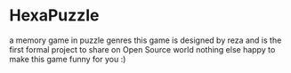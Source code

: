 # HexaPuzzle
a memory game in puzzle genres
this game is designed by reza and is the first formal project to share on Open Source world
nothing else
happy to make this game funny for you :)
